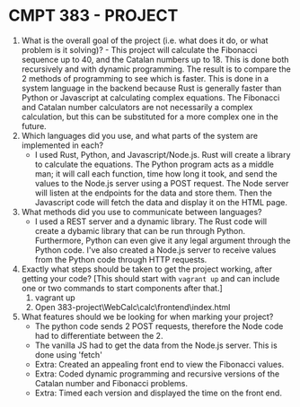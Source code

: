 # CMPT 383 - PROJECT

1. What is the overall goal of the project (i.e. what does it do, or what problem is it solving)?
        - This project will calculate the Fibonacci sequence up to 40, and the Catalan numbers up to 18. This is done both recursively and with dynamic programming. The result is to compare the 2 methods of programming to see which is faster. This is done in a system language in the backend because Rust is generally faster than Python or Javascript at calculating complex equations. The Fibonacci and Catalan number calculators are not necessarily a complex calculation, but this can be substituted for a more complex one in the future. 
2. Which languages did you use, and what parts of the system are implemented in each?
    -   I used Rust, Python, and Javascript/Node.js. Rust will create a library to calculate the equations. The Python program acts as a middle man; it will call each function, time how long it took, and send the values to the Node.js server using a POST request. The Node server will listen at the endpoints for the data and store them. Then the Javascript code will fetch the data and display it on the HTML page.
3. What methods did you use to communicate between languages?
    - I used a REST server and a dynamic library. The Rust code will create a dybamic library that can be run through Python. Furthermore, Python can even give it any legal argument through the Python code. I've also created a Node.js server to receive values from the Python code through HTTP requests. 
4. Exactly what steps should be taken to get the project working, after getting your code? [This should start with  `vagrant up`  and can include one or two commands to start components after that.]
    1. vagrant up
    2. Open 383-project\WebCalc\calc\frontend\index.html
6. What features should we be looking for when marking your project?
    - The python code sends 2 POST requests, therefore the Node code had to differentiate between the 2. 
    - The vanilla JS had to get the data from the Node.js server. This is done using 'fetch'
    - Extra: Created an appealing front end to view the Fibonacci values.
    - Extra: Coded dynamic programming and recursive versions of the Catalan number and Fibonacci problems.
    - Extra: Timed each version and displayed the time on the front end. 
     

